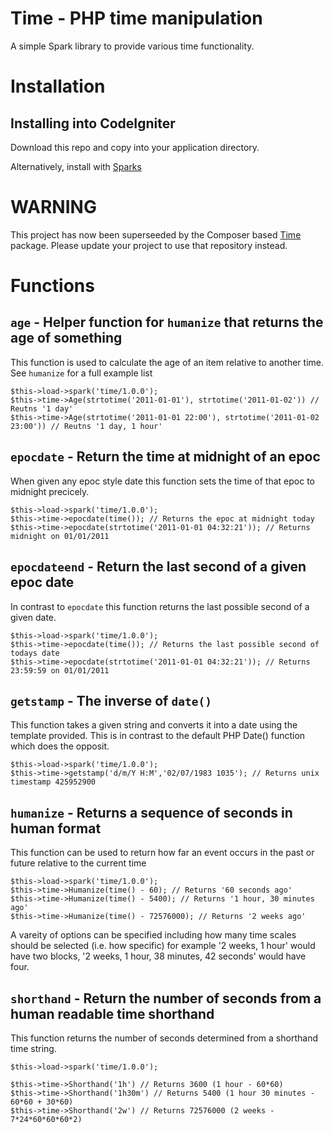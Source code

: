 Time - PHP time manipulation
============================
A simple Spark library to provide various time functionality.


Installation
============

Installing into CodeIgniter
---------------------------
Download this repo and copy into your application directory.

Alternatively, install with [Sparks](http://getsparks.org/)


WARNING
=======
This project has now been superseeded by the Composer based [Time](https://github.com/hash-bang/Time) package. Please update your project to use that repository instead.



Functions
=========

`age` - Helper function for `humanize` that returns the age of something
------------------------------------------------------------------------
This function is used to calculate the age of an item relative to another time. See `humanize` for a full example list

	$this->load->spark('time/1.0.0');
	$this->time->Age(strtotime('2011-01-01'), strtotime('2011-01-02')) // Reutns '1 day'
	$this->time->Age(strtotime('2011-01-01 22:00'), strtotime('2011-01-02 23:00')) // Reutns '1 day, 1 hour'


`epocdate` - Return the time at midnight of an epoc
---------------------------------------------------
When given any epoc style date this function sets the time of that epoc to midnight precicely.

	$this->load->spark('time/1.0.0');
	$this->time->epocdate(time()); // Returns the epoc at midnight today
	$this->time->epocdate(strtotime('2011-01-01 04:32:21')); // Returns midnight on 01/01/2011


`epocdateend` - Return the last second of a given epoc date
-----------------------------------------------------------
In contrast to `epocdate` this function returns the last possible second of a given date.

	$this->load->spark('time/1.0.0');
	$this->time->epocdate(time()); // Returns the last possible second of todays date
	$this->time->epocdate(strtotime('2011-01-01 04:32:21')); // Returns 23:59:59 on 01/01/2011


`getstamp` - The inverse of `date()`
------------------------------------
This function takes a given string and converts it into a date using the template provided.
This is in contrast to the default PHP Date() function which does the opposit.


	$this->load->spark('time/1.0.0');
	$this->time->getstamp('d/m/Y H:M','02/07/1983 1035'); // Returns unix timestamp 425952900
	

`humanize` - Returns a sequence of seconds in human format
----------------------------------------------------------
This function can be used to return how far an event occurs in the past or future relative to the current time

	$this->load->spark('time/1.0.0');
	$this->time->Humanize(time() - 60); // Returns '60 seconds ago'
	$this->time->Humanize(time() - 5400); // Returns '1 hour, 30 minutes ago'
	$this->time->Humanize(time() - 72576000); // Returns '2 weeks ago'

A vareity of options can be specified including how many time scales should be selected (i.e. how specific) for example '2 weeks, 1 hour' would have two blocks, '2 weeks, 1 hour, 38 minutes, 42 seconds' would have four.


`shorthand` - Return the number of seconds from a human readable time shorthand
-------------------------------------------------------------------------------
This function returns the number of seconds determined from a shorthand time string.

	$this->load->spark('time/1.0.0');

	$this->time->Shorthand('1h') // Returns 3600 (1 hour - 60*60)
	$this->time->Shorthand('1h30m') // Returns 5400 (1 hour 30 minutes - 60*60 + 30*60)
	$this->time->Shorthand('2w') // Returns 72576000 (2 weeks - 7*24*60*60*60*2)
